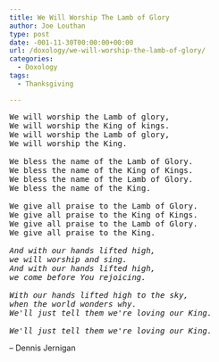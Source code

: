 ```yaml
---
title: We Will Worship The Lamb of Glory
author: Joe Louthan
type: post
date: -001-11-30T00:00:00+00:00
url: /doxology/we-will-worship-the-lamb-of-glory/
categories:
  - Doxology
tags:
  - Thanksgiving

---
```

<pre>We will worship the Lamb of glory,
We will worship the King of kings.
We will worship the Lamb of glory,
We will worship the King.

We bless the name of the Lamb of Glory.
We bless the name of the King of Kings.
We bless the name of the Lamb of Glory.
We bless the name of the King.

We give all praise to the Lamb of Glory.
We give all praise to the King of Kings.
We give all praise to the Lamb of Glory.
We give all praise to the King.

<em>And with our hands lifted high,
we will worship and sing.
And with our hands lifted high,
we come before You rejoicing.

With our hands lifted high to the sky,
when the world wonders why.
We'll just tell them we're loving our King.

We'll just tell them we're loving our King.</em></pre>

&#8211; Dennis Jernigan